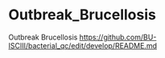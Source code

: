# Outbreak_Brucellosis
Outbreak Brucellosis https://github.com/BU-ISCIII/bacterial_qc/edit/develop/README.md

